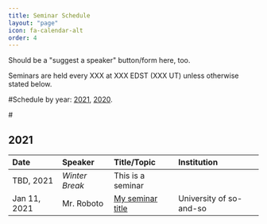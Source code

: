```yaml
---
title: Seminar Schedule
layout: "page"
icon: fa-calendar-alt
order: 4
---
```


Should be a "suggest a speaker" button/form here, too.

Seminars are held every XXX at XXX EDST (XXX UT) unless otherwise stated below.

#Schedule by year: <a href="#2021">2021</a>, <a href="#2020">2020</a>. 

#<h2><a id="2021">2021</a></h2>


| Date |Speaker | Title/Topic | Institution |
|:-----|:-------|:------|:------------|
| TBD, 2021 | *Winter Break* | This is a seminar |
| Jan 11, 2021 | Mr. Roboto | [My seminar title][1] | University of so-and-so |

[1]:https://iaga-geodawg.github.io/geodawg/2021/01/11/talkhere.html
